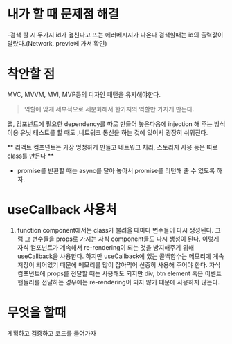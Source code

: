 # 내가 할 때 문제점 해결

-검색 할 시 두가지 id가 곂친다고 뜨는 에러메시지가 나온다
검색할때는 id의 출력값이 달랐다.(Network, previe에 가서 확인)


# 착안할 점 

MVC, MVVM, MVI, MVP등의 디자인 패턴을 유지해야한다.
> 역할에 맞게 세부적으로 세분화해서 한가지의 역할만 가지게 만든다.

앱, 컴포넌트에 필요한 dependency를 따로 만들어 놓은다음에 injection 해 주는 방식 이용
유닛 테스트를 할 때도 ,네트워크 통신을 하는 것에 있어서 굉장히 쉬워진다.

** 리액트 컴포넌트는 가장 멍청하게 만들고 네트워크 처리, 스토리지 사용 등은 따로 class를 만든다 **

- promise를 반환할 때는 async를 달아 놓아서 promise를 리턴해 줄 수 있도록 하자.

# useCallback 사용처
1. function component에서는 class가 불려올 때마다 변수들이 다시 생성된다. 그럼 그 변수들을 props로 가지는 자식 component들도 다시 생성이 된다.
이렇게 자식 컴포넌트가 계속해서 re-rendering이 되는 것을 방지해주기 위해 useCallback을 사용핟다.
하지만 useCallback에 있는 콜백함수는 메모리에 계속 저장이 되어있기 때문에 메모리를 많이 잡아먹어 신중히 사용해 주어야 한다.
자식 컴포넌트에 props를 전달할 때는 사용해도 되지만
div, btn element 혹은 이벤트 핸들러를 전달하는 경우에는 re-rendering이 되지 않기 때문에 사용하지 않는다.

# 무엇을 할때
계획하고
검증하고
코드를 들어가자
